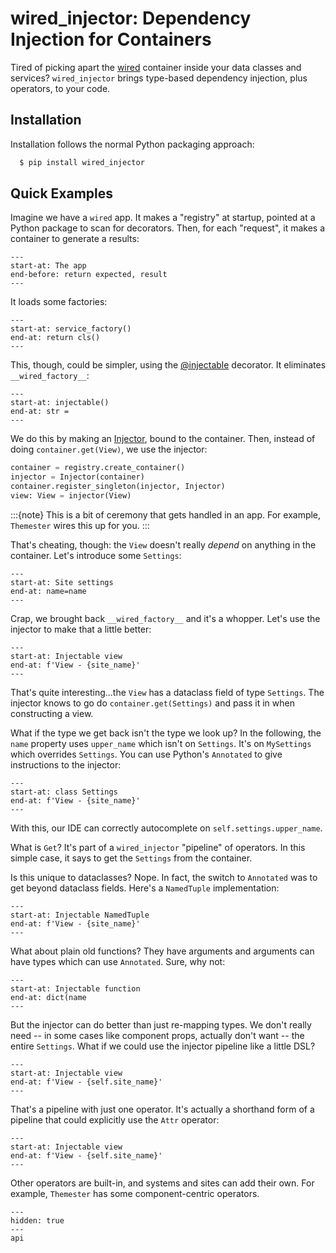 # wired_injector: Dependency Injection for Containers

Tired of picking apart the [wired](wired:index) container inside your data classes and services?
`wired_injector` brings type-based dependency injection, plus operators, to your code.


## Installation

Installation follows the normal Python packaging approach:

```bash
  $ pip install wired_injector
```

## Quick Examples

Imagine we have a `wired` app.
It makes a "registry" at startup, pointed at a Python package to scan for decorators.
Then, for each "request", it makes a container to generate a results:

```{literalinclude} ../examples/index/simple_factory/__init__.py
---
start-at: The app
end-before: return expected, result
---
```

It loads some factories:

```{literalinclude} ../examples/index/simple_factory/factories.py
---
start-at: service_factory()
end-at: return cls()
---
```

This, though, could be simpler, using the [@injectable](wired_injector.injectable) decorator.
It eliminates `__wired_factory__`:

```{literalinclude} ../examples/index/injectable_view/factories.py
---
start-at: injectable()
end-at: str =
---
```

We do this by making an [Injector](wired_injector.Injector), bound to the container.
Then, instead of doing `container.get(View)`, we use the injector:

```python
container = registry.create_container()
injector = Injector(container)
container.register_singleton(injector, Injector)
view: View = injector(View)
```

:::{note}
This is a bit of ceremony that gets handled in an app.
For example, `Themester` wires this up for you.
:::

That's cheating, though: the `View` doesn't really *depend* on anything in the container.
Let's introduce some `Settings`:

```{literalinclude} ../examples/index/settings_view/factories.py
---
start-at: Site settings
end-at: name=name
---
```

Crap, we brought back `__wired_factory__` and it's a whopper.
Let's use the injector to make that a little better:

```{literalinclude} ../examples/index/injector_settings/factories.py
---
start-at: Injectable view
end-at: f'View - {site_name}'
---
```

That's quite interesting...the `View` has a dataclass field of type `Settings`.
The injector knows to go do `container.get(Settings)` and pass it in when constructing a view.

What if the type we get back isn't the type we look up?
In the following, the `name` property uses `upper_name` which isn't on `Settings`.
It's on `MySettings` which overrides `Settings`.
You can use Python's `Annotated` to give instructions to the injector:

```{literalinclude} ../examples/index/annotated/factories.py
---
start-at: class Settings
end-at: f'View - {site_name}'
---
```

With this, our IDE can correctly autocomplete on `self.settings.upper_name`.

What is `Get`?
It's part of a `wired_injector` "pipeline" of operators.
In this simple case, it says to get the `Settings` from the container.

Is this unique to dataclasses?
Nope.
In fact, the switch to `Annotated` was to get beyond dataclass fields.
Here's a `NamedTuple` implementation:

```{literalinclude} ../examples/index/annotated_namedtuple/factories.py
---
start-at: Injectable NamedTuple
end-at: f'View - {site_name}'
---
```

What about plain old functions?
They have arguments and arguments can have types which can use `Annotated`.
Sure, why not:

```{literalinclude} ../examples/index/annotated_functions/factories.py
---
start-at: Injectable function
end-at: dict(name
---
```

But the injector can do better than just re-mapping types.
We don't really need -- in some cases like component props, actually don't want -- the entire `Settings`.
What if we could use the injector pipeline like a little DSL?

```{literalinclude} ../examples/index/operators/factories.py
---
start-at: Injectable view
end-at: f'View - {self.site_name}'
---
```

That's a pipeline with just one operator.
It's actually a shorthand form of a pipeline that could explicitly use the `Attr` operator:

```{literalinclude} ../examples/index/pipelines/factories.py
---
start-at: Injectable view
end-at: f'View - {self.site_name}'
---
```

Other operators are built-in, and systems and sites can add their own.
For example, `Themester` has some component-centric operators.

```{toctree}
---
hidden: true
---
api
```
